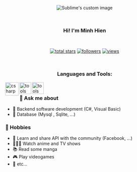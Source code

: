 <p align="center">
  <img src="https://readme-typing-svg.demolab.com?font=Fira+Code&pause=1000&color=F74231&center=true&vCenter=true&width=440&height=45&lines=Outsource+.Net+Developer;3%2B+years+of+coding+experience;Always+learning+new+things" alt="Sublime's custom image"/>
</p>
<br/>
<h3 align="center">Hi! I'm Minh Hien</h3>
<br/>
<p align="center">
  <a href="https://github.com/imhiendev?tab=repositories&sort=stargazers">
    <img alt="total stars" title="Total stars on GitHub" src="https://custom-icon-badges.demolab.com/github/stars/imhiendev?color=55960c&style=for-the-badge&labelColor=488207&logo=star"/></a>
  <a href="https://github.com/imhiendev?tab=followers">
    <img alt="followers" title="Follow me on Github" src="https://custom-icon-badges.demolab.com/github/followers/imhiendev?color=236ad3&labelColor=1155ba&style=for-the-badge&logo=person-add&label=Follow&logoColor=white"/></a>
<a href="">
    <img alt="views" title="GitHub profile views" src="https://komarev.com/ghpvc/?username=imhiendev&style=for-the-badge&label=VISITORS&color=blueviolet"/></a>
</p>

<br/>


  
<h3 style="text-align: center;">Languages and Tools:</h3>
<a  target="_blank"> <img align="left" src="https://github.com/rahul-jha98/README_icons/blob/main/language_and_tools/square/c%23/c%23.png" alt="csharp" height="42px"/> </a> 
<a  target="_blank"> <img align="left" src="https://github.com/get-icon/geticon/blob/master/icons/visual-studio.svg" alt="tools" height="37px"/> </a> 
<a  target="_blank"> <img align="left" src="https://raw.githubusercontent.com/detain/svg-logos/780f25886640cef088af994181646db2f6b1a3f8/svg/selenium-logo.svg" alt="tools" height="37px"/> </a> 

<br/>


### 💬 Ask me about
* 🔭 Backend software development (C#, Visual Basic)
* 🌱 Database (Mysql , Sqlite, ...)


### 📅 Hobbies

- 📝 Learn and share API with the community (Facebook, ...)
- 👨🏻‍💻 Watch anime and TV shows
- 📚 Read some manga
- 🎮 Play videogames
- 🔎 etc...

